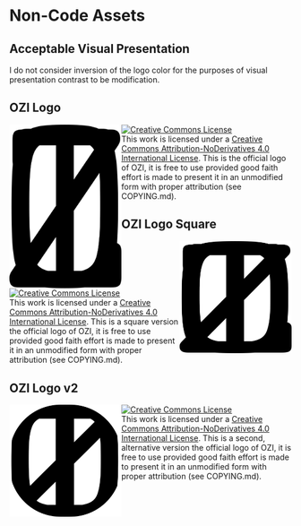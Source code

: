 # Non-Code Assets

## Acceptable Visual Presentation

I do not consider inversion of the logo color for the purposes of visual presentation contrast to be modification.

## OZI Logo

<img src="./ozi_logo_master.png" width="200" align="left"/>

<a rel="license" href="http://creativecommons.org/licenses/by-nd/4.0/"><img alt="Creative Commons License" style="border-width:0" src="https://i.creativecommons.org/l/by-nd/4.0/80x15.png"/></a><br />This work is licensed under a <a rel="license" href="http://creativecommons.org/licenses/by-nd/4.0/">Creative Commons Attribution-NoDerivatives 4.0 International License</a>. This is the official logo of OZI, it is free to use provided good faith effort is made to present it in an unmodified form with proper attribution (see COPYING.md).

## OZI Logo Square

<img src="./ozi_logo_square_master.png" width="200" align="right"/>

<a rel="license" href="http://creativecommons.org/licenses/by-nd/4.0/"><img alt="Creative Commons License" style="border-width:0" src="https://i.creativecommons.org/l/by-nd/4.0/80x15.png"/></a><br />This work is licensed under a <a rel="license" href="http://creativecommons.org/licenses/by-nd/4.0/">Creative Commons Attribution-NoDerivatives 4.0 International License</a>. This is a square version the official logo of OZI, it is free to use provided good faith effort is made to present it in an unmodified form with proper attribution (see COPYING.md).

## OZI Logo v2

<img src="./ozi_logo_v2_master.png" width="200" align="left"/>

<a rel="license" href="http://creativecommons.org/licenses/by-nd/4.0/"><img alt="Creative Commons License" style="border-width:0" src="https://i.creativecommons.org/l/by-nd/4.0/80x15.png"/></a><br />This work is licensed under a <a rel="license" href="http://creativecommons.org/licenses/by-nd/4.0/">Creative Commons Attribution-NoDerivatives 4.0 International License</a>. This is a second, alternative version the official logo of OZI, it is free to use provided good faith effort is made to present it in an unmodified form with proper attribution (see COPYING.md).
